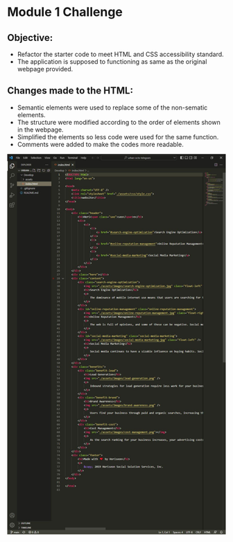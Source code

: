 # Module 1 Challenge

## Objective:
* Refactor the starter code to meet HTML and CSS accessibility standard.
* The application is supposed to functioning as same as the original webpage provided. 

## Changes made to the HTML:

* Semantic elements were used to replace some of the non-sematic elements.
* The structure were modified according to the order of elements shown in the webpage.
* Simplified the elements so less code were used for the same function.
* Comments were added to make the codes more readable. 

<div align="center">
  <img src="./develop/assets/images/HTML_before.jpg" alt="Original HTML code" maxheight="800">
